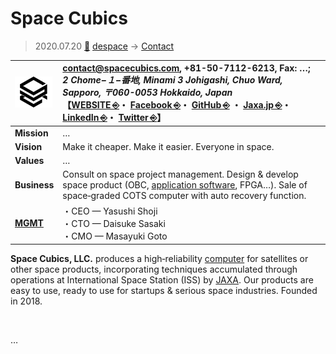 # Space Cubics
> 2020.07.20 [🚀](../../../index/index.md) [despace](../index.md) → [Contact](../contact.md)

|[![](../f/contact/s/spacecubics_logo1_thumb.webp)](../f/contact/s/spacecubics_logo1.webp)|<contact@spacecubics.com>, +81-50-7112-6213, Fax: …;<br> *2 Chome−１−番地, Minami 3 Johigashi, Chuo Ward, Sapporo, 〒060-0053 Hokkaido, Japan*<br> 【[WEBSITE ⎆](https://spacecubics.com/)・ [Facebook ⎆](https://www.facebook.com/101922994607924)・ [GitHub ⎆](https://github.com/spacecubics) ・ [Jaxa.jp ⎆](https://aerospacebiz.jaxa.jp/en/spacecompany/spacecubics/)・ [LinkedIn ⎆](https://www.linkedin.com/company/spacecubics)・ [Twitter ⎆](https://www.linkedin.com/company/spacecubics)】|
|:-|:-|
|**Mission**|…|
|**Vision**|Make it cheaper. Make it easier. Everyone in space.|
|**Values**|…|
|**Business**|Consult on space project management. Design & develop space product (OBC, [application software](../soft.md), FPGA…). Sale of space‑graded COTS computer with auto recovery function.|
|**[MGMT](../mgmt.md)**|・CEO — Yasushi Shoji<br> ・CTO — Daisuke Sasaki<br> ・CMO — Masayuki Goto|

**Space Cubics, LLC.** produces a high‑reliability [computer](../obc.md) for satellites or other space products, incorporating techniques accumulated through operations at International Space Station (ISS) by [JAXA](jaxa.md). Our products are easy to use, ready to use for startups & serious space industries. Founded in 2018.


<p style="page-break-after:always"> </p>

…

